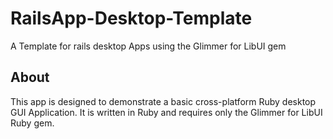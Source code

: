 # RailsApp-Desktop-Template
A Template for rails desktop Apps using the Glimmer for LibUI gem

## About
This app is designed to demonstrate a basic cross-platform Ruby desktop GUI Application. It is written in Ruby and requires only the Glimmer for LibUI Ruby gem.
